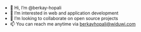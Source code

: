 - 👋 Hi, I’m @berkay-hopali
- 👀 I’m interested in web and application development
- 💞️ I’m looking to collaborate on open source projects
- 📫 You can reach me anytime via berkayhopali@widuwi.com
